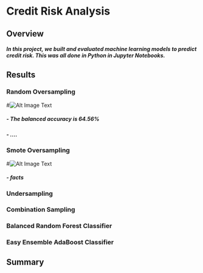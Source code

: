 # Credit Risk Analysis

## Overview
##### In this project, we built and evaluated machine learning models to predict credit risk. This was all done in Python in Jupyter Notebooks. 

## Results 

### Random Oversampling 

#![Alt Image Text](link)

##### - The balanced accuracy is 64.56%
##### - .... 

### Smote Oversampling 
#![Alt Image Text](link)
##### - facts 

### Undersampling 

### Combination Sampling

### Balanced Random Forest Classifier

### Easy Ensemble AdaBoost Classifier




## Summary 
